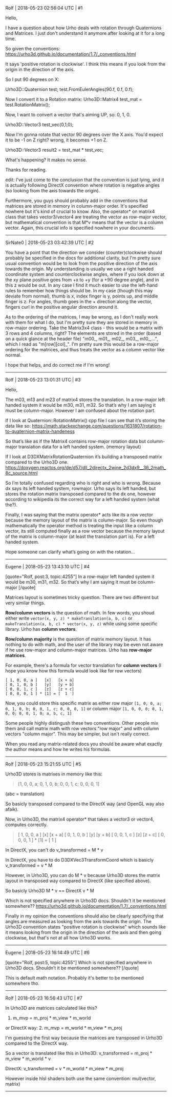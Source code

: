 Rolf | 2018-05-23 02:56:04 UTC | #1

Hello,

I have a question about how Urho deals with rotation through Quaternions and Matrices. I just don't understand it anymore after looking at it for a long time.

So given the conventions: https://urho3d.github.io/documentation/1.7/_conventions.html

It says 'positive rotation is clockwise'. I think this means if you look from the origin in the direction of the axis.

So I put 90 degrees on X:

Urho3D::Quaternion test;
test.FromEulerAngles(90.f, 0.f, 0.f);

Now I convert it to a Rotation matrix:
Urho3D::Matrix4 test_mat = test.RotationMatrix();

Now, I want to convert a vector that's aiming UP, so: 0, 1, 0.

Urho3D::Vector3 test_vec(0,1,0);

Now I'm gonna rotate that vector 90 degrees over the X axis. You'd expect it to be -1 on Z right? wrong, it becomes +1 on Z.

Urho3D::Vector3 result2 = test_mat * test_vec;

What's happening? It makes no sense.

Thanks for reading.

edit: I've just come to the conclusion that the convention is just lying, and it is actually following DirectX convention where rotation is negative angles (so looking from the axis towards the origin).

Furthermore, you guys should probably add in the conventions that matrices are stored in memory in column-major order. It's specified nowhere but it's kind of crucial to know. Also, the operator* on matrix4 class that takes vector3/vector4 are treating the vector as row-major vector, but mathematical convention is that M*v means that the vector is a column vector. Again, this crucial info is specified nowhere in your documents.

-------------------------

SirNate0 | 2018-05-23 03:42:39 UTC | #2

You have a point that the direction we consider (counter)clockwise should probably be specified in the docs for additional clarity, but I'm pretty sure usual convention would be to look from the positive direction of the axis towards the origin. My understanding is usually we use a right handed coordinate system and counterclockwise angles, where if you look down at the xy plane positive goes from +x to +y (for a +90 degree angle), and in this z would be out. In any case I find it much easier to use the left-hand rules to remember how things should be. In my case (though this may deviate from normal), thumb is x, index finger is y, points up, and middle finger is z. For angles, thumb goes in the + direction along the vector, fingers curl in the positive angular direction around it.

As to the ordering of the matrices, I may be wrong, as I don't really work with them for what I do, but I'm pretty sure they are stored in memory in row-major ordering. Take the Matrix3x4 class - this would be a matrix with 3 rows and 4 columns, right? The elements are stored in the order (based on a quick glance at the header file) "m00_, m01_, m02_, m03_, m10_,...", which I read as "m[row][col]_". I'm pretty sure this would be a row-major ordering for the matrices, and thus treats the vector as a column vector like normal.

I hope that helps, and do correct me if I'm wrong!

-------------------------

Rolf | 2018-05-23 13:01:31 UTC | #3

Hello,

The m03, m13 and m23 of matrix4 stores the translation. In a row-major left handed system it would be m30, m31, m32. So that’s why I am saying it must be column-major. However I am confused about the rotation part.

If I look at Quaternion::RotationMatrix() cpp file I can see that it’s storing the data like so:
https://math.stackexchange.com/questions/1631807/rotation-to-quaternion-matrix-handeness

So that’s like as if the Matrix4 contains row-major rotation data but column-major translation data for a left handed system. (memory layout)

If I look at D3DXMatrixRotationQuaternion it’s building a transposed matrix compared to the Urho3D one.
https://doxygen.reactos.org/de/d57/dll_2directx_2wine_2d3dx9__36_2math_8c_source.html

So I’m totally confused regarding who is right and who is wrong. Because dx says its left handed system, rowmajor. Urho says its left handed, but stores the rotation matrix transposed compared to the dx one, however according to wikipedia its the correct way for a left handed system (what the?).

Finally, I was saying that the matrix operator* acts like its a row vector because the memory layout of the matrix is column-major. So even though mathematically the operator method is treating the input like a column vector, its still computed finally as a row vector because the memory layout of the matrix is column-major (at least the translation part is). For a left handed system.

Hope someone can clarify what’s going on with the rotation...

-------------------------

Eugene | 2018-05-23 13:43:10 UTC | #4

[quote="Rolf, post:3, topic:4255"]
In a row-major left handed system it would be m30, m31, m32. So that’s why I am saying it must be column-major
[/quote]

Matrices layout is sometimes tricky question.
There are two different but very similar things.

**Row/column vectors** is the question of math.
In few words, you shoud either write `vector(x, y, z) * makeTranslation(a, b, c)` or `makeTranslation(a, b, c) * vector(x, y, z)` while using some specific library. Urho has **column vectors**.

**Row/column majority** is the question of matrix memory layout. It has nothing to do with math, and the user of the library may be even not aware if he use row-major and column-major matrices. Urho has **row-major matrices**.

For example, there's a formula for vector translation for **column vectors** (I hope you know how this formula would look like for row vectors)
```
[ 1, 0, 0, a ]   [x]   [x + a]
[ 0, 1, 0, b ]   [y]   [y + b]
[ 0, 0, 1, c ]   [z]   [z + c]
[ 0, 0, 0, 1 ] * [1] = [  1  ]
```

Now, you could store this specific matrix as either row major
`[1, 0, 0, a; 0, 1, 0, b; 0, 0, 1, c; 0, 0, 0, 1]`
or column major
`[1, 0, 0, 0; 0, 1, 0, 0; 0, 0, 1, 0; a, b, c, 1]`

Some people highly distingush these two conventions.
Other people mix them and call matrix math with row vectors "row major" and with column vectors "column major". This may be simpler, but isn't really correct.

When you read any matrix-related docs you should be aware what exactly the author means and how he writes his formulas.

-------------------------

Rolf | 2018-05-23 15:21:55 UTC | #5

Urho3D stores is matrixes in memory like this:

> [1, 0, 0, a; 0, 1, 0, b; 0, 0, 1, c; 0, 0, 0, 1]

(abc = translation)

So basicly transposed compared to the DirectX way (and OpenGL way also afaik).

Now, in Urho3D, the matrix4 operator* that takes a vector3 or vector4, computes correctly.

> [ 1, 0, 0, a ]   [x]   [x + a]
> [ 0, 1, 0, b ]   [y]   [y + b]
> [ 0, 0, 1, c ]   [z]   [z + c]
> [ 0, 0, 0, 1 ] * [1] = [  1  ]

In DirectX, you can't do
v_transformed = M * v

In DirectX, you have to do D3DXVec3TransformCoord which is basicly
v_transformed = v * M

However, in Urho3D, you can do M * v because Urho3D stores the matrix layout in transposed way compared to DirectX (like specified above).

So basicly
Urho3D M * v == DirectX v * M

Which is not specified anywhere in Urho3D docs. Shouldn't it be mentioned somewhere??
https://urho3d.github.io/documentation/1.7/_conventions.html

Finally in my opinion the conventions should also be clearly specifying that angles are measured as looking from the axis towards the origin. The Urho3D convention states "positive rotation is clockwise" which sounds like it means looking from the origin in the direction of the axis and then going clockwise, but that's not at all how Urho3D works.

-------------------------

Eugene | 2018-05-23 16:14:49 UTC | #6

[quote="Rolf, post:5, topic:4255"]
Which is not specified anywhere in Urho3D docs. Shouldn’t it be mentioned somewhere??
[/quote]

This is default math notation. Probably it's better to be mentioned somewhere tho.

-------------------------

Rolf | 2018-05-23 16:56:43 UTC | #7

In Urho3D are matrices calculated like this?
1. m_mvp = m_proj * m_view * m_world

or DirectX way:
2. m_mvp = m_world * m_view * m_proj

I'm guessing the first way because the matrices are transposed in Urho3D compared to the DirectX way.

So a vector is translated like this in Urho3D:
v_transformed = m_proj * m_view * m_world * v

DirectX:
v_transformed = v * m_world * m_view * m_proj

However inside hlsl shaders both use the same convention:
mul(vector, matrix)

-------------------------

